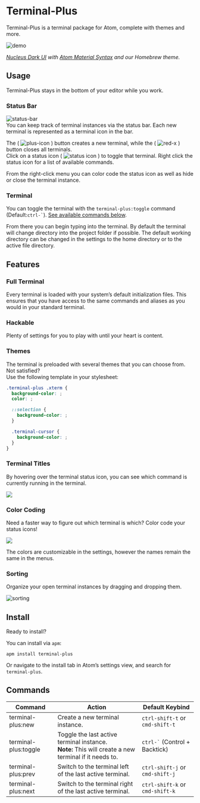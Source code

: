 # Terminal-Plus
Terminal-Plus is a terminal package for Atom, complete with themes and more.  

![demo](https://github.com/jeremyramin/terminal-plus/raw/master/resources/demo.gif)

*[Nucleus Dark UI](https://atom.io/themes/nucleus-dark-ui) with [Atom Material Syntax](https://atom.io/themes/atom-material-syntax) and our Homebrew theme.*

## Usage
Terminal-Plus stays in the bottom of your editor while you work.

### Status Bar
![status-bar](https://github.com/jeremyramin/terminal-plus/raw/master/resources/status-bar.png)  
You can keep track of terminal instances via the status bar. Each new terminal is represented as a terminal icon in the bar.

The ( ![plus-icon](https://github.com/jeremyramin/terminal-plus/raw/master/resources/plus-icon.png) ) button creates a new terminal, while the ( ![red-x](https://github.com/jeremyramin/terminal-plus/raw/master/resources/red-x.png) ) button closes all terminals.  
Click on a status icon ( ![status icon](https://github.com/jeremyramin/terminal-plus/raw/master/resources/status-icon.png) ) to toggle that terminal. Right click the status icon for a list of available commands.  

From the right-click menu you can color code the status icon as well as hide or close the terminal instance.

### Terminal
You can toggle the terminal with the `terminal-plus:toggle` command (Default:`` ctrl-` ``). [See available commands below](#commands).  

From there you can begin typing into the terminal. By default the terminal will change directory into the project folder if possible. The default working directory can be changed in the settings to the home directory or to the active file directory.

## Features

### Full Terminal
Every terminal is loaded with your system’s default initialization files. This ensures that you have access to the same commands and aliases as you would in your standard terminal.

### Hackable
Plenty of settings for you to play with until your heart is content.

### Themes
The terminal is preloaded with several themes that you can choose from. Not satisfied?  
Use the following template in your stylesheet:
```css
.terminal-plus .xterm {
  background-color: ;
  color: ;

  ::selection {
    background-color: ;
  }

  .terminal-cursor {
    background-color: ;
  }
}
```

### Terminal Titles
By hovering over the terminal status icon, you can see which command is currently running in the terminal.

![](https://github.com/jeremyramin/terminal-plus/raw/master/resources/terminal_title.png)

### Color Coding
Need a faster way to figure out which terminal is which? Color code your status icons!

![](https://github.com/jeremyramin/terminal-plus/raw/master/resources/status-icon_color_coding.png)

The colors are customizable in the settings, however the names remain the same in the menus.

### Sorting
Organize your open terminal instances by dragging and dropping them.

![sorting](https://github.com/jeremyramin/terminal-plus/raw/master/resources/sorting.gif)

## Install
Ready to install?

You can install via `apm`:

`apm install terminal-plus`

Or navigate to the install tab in Atom’s settings view, and search for `terminal-plus`.

## Commands
| Command | Action | Default Keybind |
|---------|--------|-----------------|
| terminal-plus:new | Create a new terminal instance. | `ctrl-shift-t` or `cmd-shift-t` |
| terminal-plus:toggle | Toggle the last active terminal instance.<br>**Note:** This will create a new terminal if it needs to. | `` ctrl-` `` (Control + Backtick) |
| terminal-plus:prev | Switch to the terminal left of the last active terminal. | `ctrl-shift-j` or `cmd-shift-j`
| terminal-plus:next | Switch to the terminal right of the last active terminal. | `ctrl-shift-k` or `cmd-shift-k`
